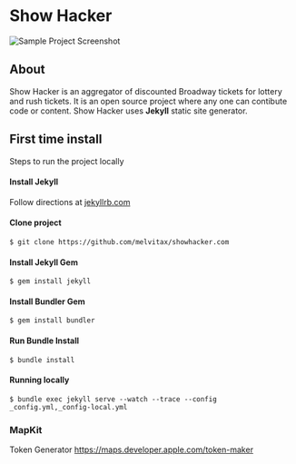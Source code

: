 # Show Hacker

![Sample Project Screenshot](https://raw.githubusercontent.com/melvitax/showhacker.com/master/_Screenshot.jpg "Sample Project Screenshot")

## About

Show Hacker is an aggregator of discounted Broadway tickets for lottery and rush tickets. It is an open source project where any one can contibute code or content. Show Hacker uses **Jekyll** static site generator.

## First time install

Steps to run the project locally

#### Install Jekyll

Follow directions at [jekyllrb.com](https://jekyllrb.com)

#### Clone project

```
$ git clone https://github.com/melvitax/showhacker.com
```

#### Install Jekyll Gem

```
$ gem install jekyll
```

#### Install Bundler Gem

```
$ gem install bundler
```

#### Run Bundle Install

```
$ bundle install
```

#### Running locally
```
$ bundle exec jekyll serve --watch --trace --config _config.yml,_config-local.yml
```


### MapKit

Token Generator
https://maps.developer.apple.com/token-maker

